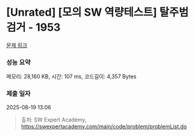 # [Unrated] [모의 SW 역량테스트] 탈주범 검거 - 1953 

[문제 링크](https://swexpertacademy.com/main/code/problem/problemDetail.do?contestProbId=AV5PpLlKAQ4DFAUq) 

### 성능 요약

메모리: 28,160 KB, 시간: 107 ms, 코드길이: 4,357 Bytes

### 제출 일자

2025-08-19 13:06



> 출처: SW Expert Academy, https://swexpertacademy.com/main/code/problem/problemList.do